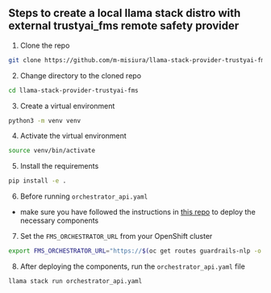 ## Steps to create a local llama stack distro with external trustyai_fms remote safety provider

1. Clone the repo
```bash
git clone https://github.com/m-misiura/llama-stack-provider-trustyai-fms.git
```

2. Change directory to the cloned repo
```bash
cd llama-stack-provider-trustyai-fms
```

3. Create a virtual environment
```bash
python3 -m venv venv
```
4. Activate the virtual environment
```bash
source venv/bin/activate
```
5. Install the requirements
```bash
pip install -e .
```

6. Before running `orchestrator_api.yaml`

- make sure you have followed the instructions in [this repo](https://github.com/m-misiura/deployments-4-guardrails/tree/main) to deploy the necessary components

7. Set the `FMS_ORCHESTRATOR_URL` from your OpenShift cluster
```bash
export FMS_ORCHESTRATOR_URL="https://$(oc get routes guardrails-nlp -o jsonpath='{.spec.host}')"
```

8. After deploying the components, run the `orchestrator_api.yaml` file
```bash
llama stack run orchestrator_api.yaml
```